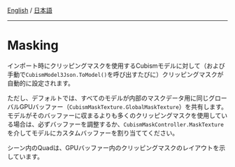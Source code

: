 [English](Description.md) / [日本語](Description.ja.md)

---

# Masking

インポート時にクリッピングマスクを使用するCubismモデルに対して（および手動で``CubismModel3Json.ToModel()``を呼び出すたびに）クリッピングマスクが自動的に設定されます。

ただし、デフォルトでは、すべてのモデルが内部のマスクデータ用に同じグローバルGPUバッファー（``CubismMaskTexture.GlobalMaskTexture``）を共有します。モデルがそのバッファーに収まるよりも多くのクリッピングマスクを使用している場合は、必ずバッファーを調整するか、``CubismMaskController.MaskTexture``を介してモデルにカスタムバッファーを割り当ててください。

シーン内のQuadは、GPUバッファー内のクリッピングマスクのレイアウトを示しています。
